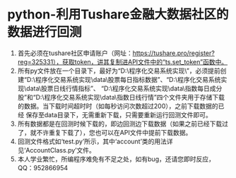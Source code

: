 # python-利用Tushare金融大数据社区的数据进行回测
1. 首先必须在tushare社区申请账户（网址：https://tushare.pro/register?reg=325331），获取token，讲其复制进API文件中的“ts.set_token”函数中。
2. 所有py文件放在一个目录下，最好为“D:\程序化交易系统实现\”，必须提前创建“D:\程序化交易系统实现\data\股票每日指标数据”、“D:\程序化交易系统实现\data\股票日线行情指标”、
“D:\程序化交易系统实现\data\指数每日成分股”和“D:\程序化交易系统实现\data\指数日线行情”四个文件夹用于存储下载的数据。当下载时间超时时（如每秒访问次数超过200），之前下载数据的已经
保存至data目录下，无需重新下载，只需要重新运行回测文件即可。
3. 所有数据都是在回测时候下载的，即边回测边下载数据（如果之前已经下载过了，就不许重复下载了），您也可以在API文件中提前下载数据。
4. 回测文件格式如‘test.py’所示，其中‘account’类的用法详见‘AccountClass.py’文件。
5. 本人学业繁忙，所编程序难免有不足之处，如有bug，还请您即时反应，QQ：952866954
